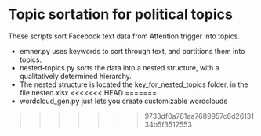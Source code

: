 # Topic sortation for political topics

These scripts sort Facebook text data from Attention trigger into topics.

* emner.py uses keywords to sort through text, 
 and partitions them into topics. 
* nested-topics.py sorts the data into a nested 
 structure, with a qualitatively determined hierarchy.
* The nested structure is located the key_for_nested_topics folder, in the file nested.xlsx 
<<<<<<< HEAD
=======
* wordcloud_gen.py just lets you create customizable wordclouds

>>>>>>> 9733df0a781ea7689957c6d2613134b5f3512553




